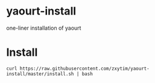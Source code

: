 # yaourt-install
one-liner installation of yaourt

# Install
```
curl https://raw.githubusercontent.com/zxytim/yaourt-install/master/install.sh | bash
```
